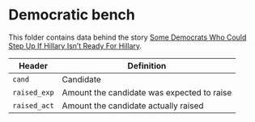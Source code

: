 # Democratic bench

This folder contains data behind the story [Some Democrats Who Could Step Up If Hillary Isn’t Ready For Hillary](https://fivethirtyeight.com/features/some-democrats-who-could-step-up-if-hillary-isnt-ready-for-hillary/).

Header | Definition
---|---------
`cand` | Candidate
`raised_exp` | Amount the candidate was expected to raise
`raised_act` | Amount the candidate actually raised
